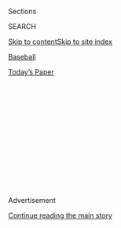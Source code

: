 <div id="app">

<div>

<div>

<div>

<div class="NYTAppHideMasthead css-1q2w90k e1suatyy0">

<div class="section css-ui9rw0 e1suatyy2">

<div class="css-eph4ug er09x8g0">

<div class="css-6n7j50">

</div>

<span class="css-1dv1kvn">Sections</span>

<div class="css-10488qs">

<span class="css-1dv1kvn">SEARCH</span>

</div>

[Skip to content](#site-content)[Skip to site
index](#site-index)

</div>

<div id="masthead-section-label" class="css-1wr3we4 eaxe0e00">

[Baseball](https://www.nytimes.com/section/sports/baseball)

</div>

<div class="css-10698na e1huz5gh0">

</div>

</div>

<div id="masthead-bar-one" class="section hasLinks css-15hmgas e1csuq9d3">

<div class="css-uqyvli e1csuq9d0">

</div>

<div class="css-1uqjmks e1csuq9d1">

</div>

<div class="css-9e9ivx">

[](https://myaccount.nytimes.com/auth/login?response_type=cookie&client_id=vi)

</div>

<div class="css-1bvtpon e1csuq9d2">

[Today’s
Paper](https://www.nytimes.com/section/todayspaper)

</div>

</div>

</div>

</div>

<div data-aria-hidden="false">

<div id="site-content" data-role="main">

<div>

<div class="css-1aor85t" style="opacity:0.000000001;z-index:-1;visibility:hidden">

<div class="css-1hqnpie">

<div class="css-epjblv">

<span class="css-17xtcya">[Baseball](/section/sports/baseball)</span><span class="css-x15j1o">|</span><span class="css-fwqvlz">Aaron
Judge Is Nearly Unstoppable. He Thinks He Can Be
Better.</span>

</div>

<div class="css-k008qs">

<div class="css-1iwv8en">

<span class="css-18z7m18"></span>

<div>

</div>

</div>

<span class="css-1n6z4y">https://nyti.ms/3fqxGBx</span>

<div class="css-1705lsu">

<div class="css-4xjgmj">

<div class="css-4skfbu" data-role="toolbar" data-aria-label="Social Media Share buttons, Save button, and Comments Panel with current comment count" data-testid="share-tools">

  - 
  - 
  - 
  - 
    
    <div class="css-6n7j50">
    
    </div>

  - 

</div>

</div>

</div>

</div>

</div>

</div>

<div id="NYT_TOP_BANNER_REGION" class="css-13pd83m">

</div>

<div id="top-wrapper" class="css-1sy8kpn">

<div id="top-slug" class="css-l9onyx">

Advertisement

</div>

[Continue reading the main
story](#after-top)

<div class="ad top-wrapper" style="text-align:center;height:100%;display:block;min-height:250px">

<div id="top" class="place-ad" data-position="top" data-size-key="top">

</div>

</div>

<div id="after-top">

</div>

</div>

<div>

<div id="sponsor-wrapper" class="css-1hyfx7x">

<div id="sponsor-slug" class="css-19vbshk">

Supported by

</div>

[Continue reading the main
story](#after-sponsor)

<div id="sponsor" class="ad sponsor-wrapper" style="text-align:center;height:100%;display:block">

</div>

<div id="after-sponsor">

</div>

</div>

<div class="css-186x18t">

</div>

<div class="css-1vkm6nb ehdk2mb0">

# Aaron Judge Is Nearly Unstoppable. He Thinks He Can Be Better.

</div>

Judge hit home runs in five consecutive games entering Monday night’s
action, and he did it without one of his favorite tools: the video
replay room.

<div class="css-79elbk" data-testid="photoviewer-wrapper">

<div class="css-z3e15g" data-testid="photoviewer-wrapper-hidden">

</div>

<div class="css-1a48zt4 ehw59r15" data-testid="photoviewer-children">

![<span class="css-16f3y1r e13ogyst0" data-aria-hidden="true">“We don’t
have the video like we usually do. But now it’s just us, using your
teammates’ eyes and your own eyes, and just talking some baseball,”
Aaron Judge
said.</span><span class="css-cnj6d5 e1z0qqy90" itemprop="copyrightHolder"><span class="css-1ly73wi e1tej78p0">Credit...</span><span><span>Al
Bello/Getty
Images</span></span></span>](https://static01.nyt.com/images/2020/08/03/sports/03yankees-1/merlin_175181169_127d39c2-665c-4eed-bb0c-1efbaaa25cf4-articleLarge.jpg?quality=75&auto=webp&disable=upscale)

</div>

</div>

<div class="css-18e8msd">

<div class="css-vp77d3 epjyd6m0">

<div class="css-hus3qt ey68jwv0" data-aria-hidden="true">

[![James
Wagner](https://static01.nyt.com/images/2018/06/13/multimedia/author-james-wagner/author-james-wagner-thumbLarge.jpg
"James Wagner")](https://www.nytimes.com/by/james-wagner)

</div>

<div class="css-1baulvz">

By [<span class="css-1baulvz last-byline" itemprop="name">James
Wagner</span>](https://www.nytimes.com/by/james-wagner)

</div>

</div>

  - 
    
    <div class="css-ld3wwf e16638kd2">
    
    Published Aug. 3, 2020Updated Aug. 4, 2020,
    <span class="css-epvm6">10:39 a.m.
    ET</span>
    
    </div>

  - 
    
    <div class="css-4xjgmj">
    
    <div class="css-pvvomx" data-role="toolbar" data-aria-label="Social Media Share buttons, Save button, and Comments Panel with current comment count" data-testid="share-tools">
    
      - 
      - 
      - 
      - 
        
        <div class="css-6n7j50">
        
        </div>
    
      - 
    
    </div>
    
    </div>

</div>

</div>

<div class="section meteredContent css-1r7ky0e" name="articleBody" itemprop="articleBody">

<div class="css-1fanzo5 StoryBodyCompanionColumn">

<div class="css-53u6y8">

Six home runs over five games is more than enough proof that a batter is
locked in at the plate. But the Yankees star outfielder Aaron Judge,
perhaps guided by humility or a constant search for perfection, insisted
it was not.

After blasting two more home runs on Sunday, including a two-run shot in
a 9-7 win over the Boston Red Sox, Judge said he was still searching for
that final bit of comfort while hitting. Baseball, after all, is a sport
of daily failure.

“Locked in for me is if I’m going 5 for 5 every night,” he said. “I
still got out a couple times and chased a couple pitches. So there’s
some times where I’m not really locked in.”

</div>

</div>

<div class="css-1fanzo5 StoryBodyCompanionColumn">

<div class="css-53u6y8">

Those around him, though, felt otherwise.

“There’s a reason he almost won the M.V.P., and he’s in a groove right
now,” said Yankees first baseman Luke Voit, referring to the award Judge
narrowly missed out on in 2017. “I’m excited to see what he can do in 60
games this year with how he’s raking right now. He’s a guy you don’t
want to take your eyes off when he’s hitting.”

</div>

</div>

<div class="css-cfo9c3">

</div>

<div class="css-1fanzo5 StoryBodyCompanionColumn">

<div class="css-53u6y8">

Had the Major League Baseball season started as planned on March 26,
Judge would not have been on the field, still [recuperating from an
injury](https://www.nytimes.com/2020/03/06/sports/baseball/aaron-judge-yankees.html).
He fractured his rib during a play in the outfield in September, which
led to a partially collapsed lung. He fought through some lingering
discomfort in his side and shoulder the rest of the season, the playoffs
and throughout the off-season.

The fracture, however, was not identified until spring training, after
nearly a dozen tests. So while the start of the M.L.B. season was
delayed for four months because of the coronavirus pandemic, Judge used
the extra time to recover. When he was cleared by doctors just before
summer workouts began on July 4, it “lit another fuse” for Judge,
Manager Aaron Boone said.

Injuries have kept Judge off the field for parts of the previous two
seasons. He missed 45 games in 2018 after a pitch fractured his wrist
and was out for [54 games last
year](https://www.nytimes.com/2019/06/21/sports/aaron-judge-yankees.html)
with an oblique strain. He still hit 27 home runs with an
on-base-plus-slugging percentage over .900 in each of those seasons.

“He’s really on a mission right now,” Boone said. “When he got that
clean bill of health right before summer camp started and started
ramping up, there’s just been an intensity level and an energy level to
the work. He’s just a great player that you can tell is feeling really
good.”

</div>

</div>

<div class="css-1fanzo5 StoryBodyCompanionColumn">

<div class="css-53u6y8">

Entering Monday’s 6-3 win over the Philadelphia Phillies, who had not
played since July 26 because of [the ripple effects of the Miami
Marlins’ coronavirus
outbreak](https://www.nytimes.com/2020/07/29/sports/baseball/yankees-schedule.html),
no one in baseball had more home runs (six) or runs batted in (14) or
was hitting the ball harder (an [average exit
velocity](https://baseballsavant.mlb.com/leaderboard/statcast?type=batter&year=2020&position=&team=&min=q&sort=6&sortDir=asc)
of 98.3 miles per hour) than Judge. He was on a pace to smash 45 home
runs this season — which would amount to (a very unrealistic) 122 over a
normal 162-game season.

Judge accomplished all of this without one of his favorite hitting
tools: in-game video. Because of [M.L.B.’s health and safety
protocols](https://www.nytimes.com/2020/06/24/sports/baseball/mlb-coronavirus-rules.html)
for this season, the replay review room at each stadium is closed to
players and coaches at all times to ensure social distancing and to keep
them isolated from other personnel. (After the Houston Astros’ cheating
scandal, M.L.B. and the players’ union [have worked on new
rules](https://www.nytimes.com/2020/02/24/sports/baseball/astros-cheating-scandal.html)
governing these rooms.)

During games in past years, Judge said that he, like many other players,
would run to that room after an at-bat to check his swing or the pitch
he swung at or — in his words — slam his fist down and get mad at
himself. But now after he makes an out, Judge turns to his companions in
the dugout for their feedback. He said it might even be more helpful
than the video that has become so prevalent in modern baseball.

</div>

</div>

<div class="css-79elbk" data-testid="photoviewer-wrapper">

<div class="css-z3e15g" data-testid="photoviewer-wrapper-hidden">

</div>

<div class="css-1a48zt4 ehw59r15" data-testid="photoviewer-children">

![<span class="css-16f3y1r e13ogyst0" data-aria-hidden="true">Judge said
Giancarlo Stanton, right, had offered him some hitting tips while
carpooling.</span><span class="css-cnj6d5 e1z0qqy90" itemprop="copyrightHolder"><span class="css-1ly73wi e1tej78p0">Credit...</span><span>John
Minchillo/Associated
Press</span></span>](https://static01.nyt.com/images/2020/08/03/sports/03yankees-2/merlin_175268655_aac6aa9e-008c-40f2-9979-55456a798ecd-articleLarge.jpg?quality=75&auto=webp&disable=upscale)

</div>

</div>

<div class="css-1fanzo5 StoryBodyCompanionColumn">

<div class="css-53u6y8">

“This is kind of taking us back to the travel ball days,” Judge said.

Case in point: Judge, 28, said he was riding home with his fellow
Yankees slugger Giancarlo Stanton, who is also off to a resounding start
after an [injury-marred 2019
season](https://www.nytimes.com/2019/09/18/sports/baseball/giancarlo-stanton-yankees.html),
after a recent game and mentioned how he was not hitting some breaking
balls properly. Stanton offered a small tip — keep your head down a
click longer — which Judge said proved fairly useful.

“We don’t have the video like we usually do,” Judge said. “But now it’s
just us, using your teammates’ eyes and your own eyes, and just talking
some baseball.”

(Players and coaches can still watch video on M.L.B.-supplied tablets,
but not real-time footage from a live game since the content is loaded
only before or after games.)

</div>

</div>

<div class="css-1fanzo5 StoryBodyCompanionColumn">

<div class="css-53u6y8">

Judge has a few factors working in his favor, too: After starting the
season against the defending champion Washington Nationals, the Yankees
have faced two opponents (the Baltimore Orioles and the Red Sox) with
poor pitching, and he is sandwiched in the lineup between other talented
hitters — the 2019 All-Star infielders D.J. LeMahieu and Gleyber Torres,
and Stanton.

After possessing M.L.B.’s highest-scoring offense last season, the 8-1
Yankees are off to a similar start this year. Judge said he was simply
trying to do his part. He more than has: Five of his six home runs have
given the Yankees the lead. Entering Monday night’s game, he had homered
in five straight games — the first Yankee to do so since Alex Rodriguez
in 2007.

Judge did not extend that streak on Monday against the Phillies, but he
went 2 for 4 — raising his season average to .314 — in support of ace
Gerrit Cole, who allowed one run over six innings in his home debut as a
Yankee. Gio Urshela had a pivotal three-run homer in the sixth inning.

“For me, right now, it’s about not missing my pitch,” Judge said after
Sunday’s game. “Pitchers are making really good pitches and hitting
their corners. But when there’s times they leave one over the plate,
I’ve got to do some damage on it. Fortunately enough, I’ve been able
to do that.”

</div>

</div>

<div>

</div>

</div>

<div>

</div>

<div>

</div>

<div>

</div>

<div>

<div id="bottom-wrapper" class="css-1ede5it">

<div id="bottom-slug" class="css-l9onyx">

Advertisement

</div>

[Continue reading the main
story](#after-bottom)

<div id="bottom" class="ad bottom-wrapper" style="text-align:center;height:100%;display:block;min-height:90px">

</div>

<div id="after-bottom">

</div>

</div>

</div>

</div>

</div>

## Site Index

<div>

</div>

## Site Information Navigation

  - [© <span>2020</span> <span>The New York Times
    Company</span>](https://help.nytimes.com/hc/en-us/articles/115014792127-Copyright-notice)

<!-- end list -->

  - [NYTCo](https://www.nytco.com/)
  - [Contact
    Us](https://help.nytimes.com/hc/en-us/articles/115015385887-Contact-Us)
  - [Work with us](https://www.nytco.com/careers/)
  - [Advertise](https://nytmediakit.com/)
  - [T Brand Studio](http://www.tbrandstudio.com/)
  - [Your Ad
    Choices](https://www.nytimes.com/privacy/cookie-policy#how-do-i-manage-trackers)
  - [Privacy](https://www.nytimes.com/privacy)
  - [Terms of
    Service](https://help.nytimes.com/hc/en-us/articles/115014893428-Terms-of-service)
  - [Terms of
    Sale](https://help.nytimes.com/hc/en-us/articles/115014893968-Terms-of-sale)
  - [Site
    Map](https://spiderbites.nytimes.com)
  - [Help](https://help.nytimes.com/hc/en-us)
  - [Subscriptions](https://www.nytimes.com/subscription?campaignId=37WXW)

</div>

</div>

</div>

</div>
